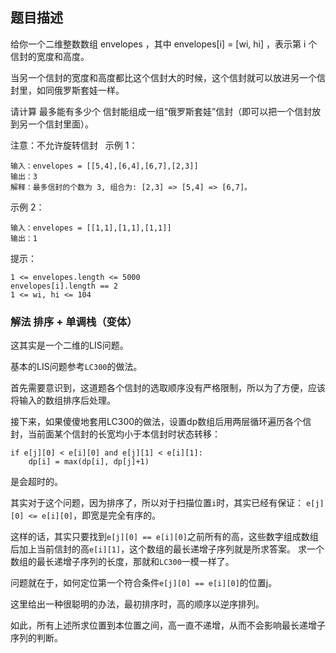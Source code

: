 ## 题目描述
给你一个二维整数数组 envelopes ，其中 envelopes[i] = [wi, hi] ，表示第 i 个信封的宽度和高度。

当另一个信封的宽度和高度都比这个信封大的时候，这个信封就可以放进另一个信封里，如同俄罗斯套娃一样。

请计算 最多能有多少个 信封能组成一组“俄罗斯套娃”信封（即可以把一个信封放到另一个信封里面）。

注意：不允许旋转信封
 
示例 1：
```
输入：envelopes = [[5,4],[6,4],[6,7],[2,3]]
输出：3
解释：最多信封的个数为 3, 组合为: [2,3] => [5,4] => [6,7]。
```
示例 2：
```
输入：envelopes = [[1,1],[1,1],[1,1]]
输出：1
```

提示：
```
1 <= envelopes.length <= 5000
envelopes[i].length == 2
1 <= wi, hi <= 104
```

### 解法 排序 + 单调栈（变体）
这其实是一个二维的LIS问题。

基本的LIS问题参考`LC300`的做法。

首先需要意识到，这道题各个信封的选取顺序没有严格限制，所以为了方便，应该将输入的数组排序后处理。

接下来，如果傻傻地套用LC300的做法，设置dp数组后用两层循环遍历各个信封，当前面某个信封的长宽均小于本信封时状态转移：
```text
if e[j][0] < e[i][0] and e[j][1] < e[i][1]:
    dp[i] = max(dp[i], dp[j]+1)
```
是会超时的。

其实对于这个问题，因为排序了，所以对于扫描位置`i`时，其实已经有保证：
`e[j][0] <= e[i][0]`，即宽是完全有序的。

这样的话，其实只要找到`e[j][0] == e[i][0]`之前所有的高，这些数字组成数组后加上当前信封的高`e[i][1]`，这个数组的最长递增子序列就是所求答案。
求一个数组的最长递增子序列的长度，那就和`LC300`一模一样了。

问题就在于，如何定位第一个符合条件`e[j][0] == e[i][0]`的位置j。

这里给出一种很聪明的办法，最初排序时，高的顺序以逆序排列。

如此，所有上述所求位置到本位置之间，高一直不递增，从而不会影响最长递增子序列的判断。